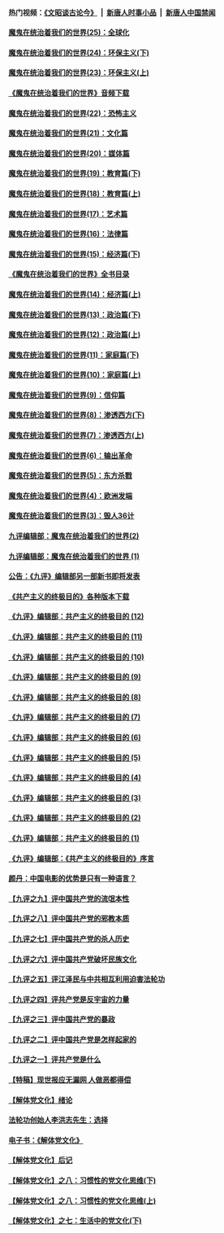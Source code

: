 #### 热门视频：[《文昭谈古论今》](https://github.com/gfw-breaker/wenzhao/blob/master/README.md?t=10270333) &nbsp;|&nbsp; [新唐人时事小品](https://github.com/gfw-breaker/ntdtv-comedy/blob/master/README.md?t=10270333) &nbsp;|&nbsp; [新唐人中国禁闻](https://github.com/gfw-breaker/ntdtv-news/blob/master/README.md?t=10270333)

#### [魔鬼在统治着我们的世界(25)：全球化](../pages/nsc422/n10788205.md?t=10270333) 

#### [魔鬼在统治着我们的世界(24)：环保主义(下)](../pages/nsc422/n10695307.md?t=10270333) 

#### [魔鬼在统治着我们的世界(23)：环保主义(上)](../pages/nsc422/n10688613.md?t=10270333) 

#### [《魔鬼在统治着我们的世界》音频下载](../pages/nsc422/n10635553.md?t=10270333) 

#### [魔鬼在统治着我们的世界(22)：恐怖主义](../pages/nsc422/n10614727.md?t=10270333) 

#### [魔鬼在统治着我们的世界(21)：文化篇](../pages/nsc422/n10597706.md?t=10270333) 

#### [魔鬼在统治着我们的世界(20)：媒体篇](../pages/nsc422/n10586579.md?t=10270333) 

#### [魔鬼在统治着我们的世界(19)：教育篇(下)](../pages/nsc422/n10564808.md?t=10270333) 

#### [魔鬼在统治着我们的世界(18)：教育篇(上)](../pages/nsc422/n10526970.md?t=10270333) 

#### [魔鬼在统治着我们的世界(17)：艺术篇](../pages/nsc422/n10499093.md?t=10270333) 

#### [魔鬼在统治着我们的世界(16)：法律篇](../pages/nsc422/n10485969.md?t=10270333) 

#### [魔鬼在统治着我们的世界(15)：经济篇(下)](../pages/nsc422/n10469975.md?t=10270333) 

#### [《魔鬼在统治着我们的世界》全书目录](../pages/nsc422/n10464261.md?t=10270333) 

#### [魔鬼在统治着我们的世界(14)：经济篇(上)](../pages/nsc422/n10457370.md?t=10270333) 

#### [魔鬼在统治着我们的世界(13)：政治篇(下)](../pages/nsc422/n10448270.md?t=10270333) 

#### [魔鬼在统治着我们的世界(12)：政治篇(上)](../pages/nsc422/n10444576.md?t=10270333) 

#### [魔鬼在统治着我们的世界(11)：家庭篇(下)](../pages/nsc422/n10440961.md?t=10270333) 

#### [魔鬼在统治着我们的世界(10)：家庭篇(上)](../pages/nsc422/n10435448.md?t=10270333) 

#### [魔鬼在统治着我们的世界(9)：信仰篇](../pages/nsc422/n10432159.md?t=10270333) 

#### [魔鬼在统治着我们的世界(8)：渗透西方(下)](../pages/nsc422/n10429603.md?t=10270333) 

#### [魔鬼在统治着我们的世界(7)：渗透西方(上)](../pages/nsc422/n10426013.md?t=10270333) 

#### [魔鬼在统治着我们的世界(6)：输出革命](../pages/nsc422/n10421536.md?t=10270333) 

#### [魔鬼在统治着我们的世界(5)：东方杀戮](../pages/nsc422/n10417707.md?t=10270333) 

#### [魔鬼在统治着我们的世界(4)：欧洲发端](../pages/nsc422/n10414890.md?t=10270333) 

#### [魔鬼在统治着我们的世界(3)：毁人36计](../pages/nsc422/n10411583.md?t=10270333) 

#### [九评编辑部：魔鬼在统治着我们的世界(2)](../pages/nsc422/n10410036.md?t=10270333) 

#### [九评编辑部：魔鬼在统治着我们的世界 (1)](../pages/nsc422/n10406825.md?t=10270333) 

#### [公告：《九评》编辑部另一部新书即将发表](../pages/nsc422/n10405104.md?t=10270333) 

#### [《共产主义的终极目的》各种版本下载](../pages/nsc422/n10022138.md?t=10270333) 

#### [《九评》编辑部：共产主义的终极目的 (12)](../pages/nsc422/n9933272.md?t=10270333) 

#### [《九评》编辑部：共产主义的终极目的 (11)](../pages/nsc422/n9924973.md?t=10270333) 

#### [《九评》编辑部：共产主义的终极目的 (10)](../pages/nsc422/n9920883.md?t=10270333) 

#### [《九评》编辑部：共产主义的终极目的 (9)](../pages/nsc422/n9916363.md?t=10270333) 

#### [《九评》编辑部：共产主义的终极目的 (8)](../pages/nsc422/n9912488.md?t=10270333) 

#### [《九评》编辑部：共产主义的终极目的 (7)](../pages/nsc422/n9901176.md?t=10270333) 

#### [《九评》编辑部：共产主义的终极目的 (6)](../pages/nsc422/n9899359.md?t=10270333) 

#### [《九评》编辑部：共产主义的终极目的 (5)](../pages/nsc422/n9893174.md?t=10270333) 

#### [《九评》编辑部：共产主义的终极目的 (4)](../pages/nsc422/n9891246.md?t=10270333) 

#### [《九评》编辑部：共产主义的终极目的 (3)](../pages/nsc422/n9879879.md?t=10270333) 

#### [《九评》编辑部：共产主义的终极目的 (2)](../pages/nsc422/n9876205.md?t=10270333) 

#### [《九评》编辑部：共产主义的终极目的 (1)](../pages/nsc422/n9865857.md?t=10270333) 

#### [《九评》编辑部：《共产主义的终极目的》序言](../pages/nsc422/n9862666.md?t=10270333) 

#### [颜丹：中国电影的优势是只有一种语言？](../pages/nsc422/n9583062.md?t=10270333) 

#### [【九评之九】评中国共产党的流氓本性](../pages/nsc422/n737542.md?t=10270333) 

#### [【九评之八】评中国共产党的邪教本质](../pages/nsc422/n735942.md?t=10270333) 

#### [【九评之七】评中国共产党的杀人历史](../pages/nsc422/n733806.md?t=10270333) 

#### [【九评之六】评中国共产党破坏民族文化](../pages/nsc422/n731667.md?t=10270333) 

#### [【九评之五】评江泽民与中共相互利用迫害法轮功](../pages/nsc422/n730058.md?t=10270333) 

#### [【九评之四】评共产党是反宇宙的力量](../pages/nsc422/n727814.md?t=10270333) 

#### [【九评之三】评中国共产党的暴政](../pages/nsc422/n725597.md?t=10270333) 

#### [【九评之二】评中国共产党是怎样起家的](../pages/nsc422/n723946.md?t=10270333) 

#### [【九评之一】评共产党是什么](../pages/nsc422/n722529.md?t=10270333) 

#### [【特稿】现世报应无漏网 人做恶都得偿](../pages/nsc422/n4215167.md?t=10270333) 

#### [【解体党文化】绪论](../pages/nsc422/n1449356.md?t=10270333) 

#### [法轮功创始人李洪志先生：选择](../pages/nsc422/n3580738.md?t=10270333) 

#### [电子书：《解体党文化》](../pages/nsc422/n1573484.md?t=10270333) 

#### [【解体党文化】后记](../pages/nsc422/n1531999.md?t=10270333) 

#### [【解体党文化】之八：习惯性的党文化思维(下)](../pages/nsc422/n1526477.md?t=10270333) 

#### [【解体党文化】之八：习惯性的党文化思维(上)](../pages/nsc422/n1520631.md?t=10270333) 

#### [【解体党文化】之七：生活中的党文化(下)](../pages/nsc422/n1513446.md?t=10270333) 

